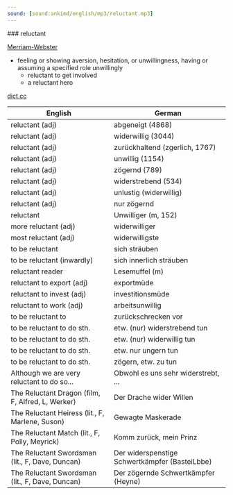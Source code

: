 ```yaml
---
sound: [sound:ankimd/english/mp3/reluctant.mp3]
---
```


\### reluctant

[Merriam-Webster](https://www.merriam-webster.com/dictionary/reluctant)

- feeling or showing aversion, hesitation, or unwillingness, having or assuming a specified role unwillingly
    - reluctant to get involved
    - a reluctant hero

[dict.cc](https://www.dict.cc/reluctant)

| English        | German       |
| -------------- | ------------ |
| reluctant (adj) | abgeneigt (4868) |
| reluctant (adj) | widerwillig (3044) |
| reluctant (adj) | zurückhaltend (zgerlich, 1767) |
| reluctant (adj) | unwillig (1154) |
| reluctant (adj) | zögernd (789) |
| reluctant (adj) | widerstrebend (534) |
| reluctant (adj) | unlustig (widerwillig) |
| reluctant (adj) | nur zögernd |
| reluctant | Unwilliger (m, 152) |
| more reluctant (adj) | widerwilliger |
| most reluctant (adj) | widerwilligste |
| to be reluctant | sich sträuben |
| to be reluctant (inwardly) | sich innerlich sträuben |
| reluctant reader | Lesemuffel (m) |
| reluctant to export (adj) | exportmüde |
| reluctant to invest (adj) | investitionsmüde |
| reluctant to work (adj) | arbeitsunwillig |
| to be reluctant to | zurückschrecken vor |
| to be reluctant to do sth. | etw. (nur) widerstrebend tun |
| to be reluctant to do sth. | etw. (nur) widerwillig tun |
| to be reluctant to do sth. | etw. nur ungern tun |
| to be reluctant to do sth. | zögern, etw. zu tun |
| Although we are very reluctant to do so... | Obwohl es uns sehr widerstrebt, ... |
| The Reluctant Dragon (film, F, Alfred, L, Werker) | Der Drache wider Willen |
| The Reluctant Heiress (lit., F, Marlene, Suson) | Gewagte Maskerade |
| The Reluctant Match (lit., F, Polly, Meyrick) | Komm zurück, mein Prinz |
| The Reluctant Swordsman (lit., F, Dave, Duncan) | Der widerspenstige Schwertkämpfer (BasteiLbbe) |
| The Reluctant Swordsman (lit., F, Dave, Duncan) | Der zögernde Schwertkämpfer (Heyne) |
